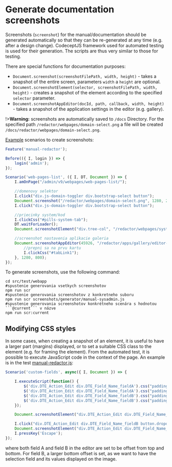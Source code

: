 # Generate documentation screenshots

Screenshots (`screenshot`) for the manual/documentation should be generated automatically so that they can be re-generated at any time (e.g. after a design change). CodeceptJS framework used for automated testing is used for their generation. The scripts are thus very similar to those for testing.

There are special functions for documentation purposes:
- `Document.screenshot(screenshotFilePath, width, height)` - takes a snapshot of the entire screen, parameters `width` a `height` are optional.
- `Document.screenshotElement(selector, screenshotFilePath, width, height)` - creates a snapshot of the element according to the specified `selector` parameter.
- `Document.screenshotAppEditor(docId, path, callback, width, height)` - takes a snapshot of the application settings in the editor (e.g. gallery).

!>**Warning:** screenshots are automatically saved to `/docs` Directory. For the specified path `/redactor/webpages/domain-select.png` a file will be created `/docs/redactor/webpages/domain-select.png`.

[Example](../../../src/test/webapp/screenshots/generator/manual-redactor.js) scenarios to create screenshots:

```javascript
Feature('manual-redactor');

Before(({ I, login }) => {
    login('admin');
});

Scenario('web-pages-list', ({ I, DT, Document }) => {
    I.amOnPage("/admin/v9/webpages/web-pages-list/");

    //domenovy selektor
    I.click("div.js-domain-toggler div.bootstrap-select button");
    Document.screenshot("/redactor/webpages/domain-select.png", 1280, 220);
    I.click("div.js-domain-toggler div.bootstrap-select button");

    //priecinky system/kod
    I.clickCss("#pills-system-tab");
    DT.waitForLoader();
    Document.screenshotElement("div.tree-col", "/redactor/webpages/system-folder.png", 1280, 300);

    //screenshot nastavenia aplikacie galeria
    Document.screenshotAppEditor(45926, "/redactor/apps/gallery/editor-dialog.png", function(Document, I, DT, DTE) {
        //prepni sa na prvu kartu
        I.clickCss("#tabLink1");
    }, 1280, 800);
});
```

To generate screenshots, use the following command:

````shell
cd src/test/webapp
#spustenie generovania vsetkych screenshotov
npm run scr
#spustenie generovania screenshotov z konkretneho suboru
npm run scr screenshots/generator/manual-sysadmin.js
#spustenie generovania screenshotov konkrétneho scenára s hodnotou ```@current``` v názve
npm run scr:current
````

## Modifying CSS styles

In some cases, when creating a snapshot of an element, it is useful to have a larger part (margins) displayed, or to set a suitable CSS class to the element (e.g. for framing the element). From the automated test, it is possible to execute JavaScript code in the context of the page. An example is in the test [manual-redactor.js](../../../src/test/webapp/screenshots/generator/manual-redactor.js):

```javascript
Scenario('custom-fields', async({ I, Document }) => {

    I.executeScript(function() {
        $('div.DTE_Action_Edit div.DTE_Field_Name_fieldA').css("padding-top", "10px");
        $('div.DTE_Action_Edit div.DTE_Field_Name_fieldA').css("padding-bottom", "10px");
        $('div.DTE_Action_Edit div.DTE_Field_Name_fieldB').css("padding-top", "10px");
        $('div.DTE_Action_Edit div.DTE_Field_Name_fieldB').css("padding-bottom", "175px");
    });

    Document.screenshotElement("div.DTE_Action_Edit div.DTE_Field_Name_fieldA", "/frontend/webpages/customfields/webpages-text.png");

    I.click("div.DTE_Action_Edit div.DTE_Field_Name_fieldB button.dropdown-toggle")
    Document.screenshotElement("div.DTE_Action_Edit div.DTE_Field_Name_fieldB", "/frontend/webpages/customfields/webpages-select.png");
    I.pressKey('Escape');
});
```

where both field A and field B in the editor are set to be offset from top and bottom. For field B, a larger bottom offset is set, as we want to have the selection field and its values displayed on the image.
